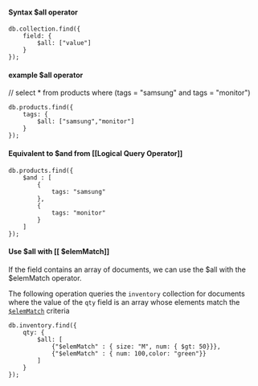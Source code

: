 #### Syntax $all operator
```
db.collection.find({
	field: {
		$all: ["value"]
	}
});
```

#### example $all operator
// select * from products where (tags = "samsung" and tags = "monitor")
```
db.products.find({
    tags: {
        $all: ["samsung","monitor"]
    }
});
```

#### Equivalent to $and from [[Logical Query Operator]]
```
db.products.find({
    $and : [
        {
            tags: "samsung"
        },
        {
            tags: "monitor"
        }
    ]
});
```

#### Use $all with [[ $elemMatch]]
If the field contains an array of documents, we can use the $all with the $elemMatch operator.

The following operation queries the `inventory` collection for documents where the value of the `qty` field is an array whose elements match the [`$elemMatch`](https://www.mongodb.com/docs/manual/reference/operator/query/elemMatch/#mongodb-query-op.-elemMatch) criteria

```
db.inventory.find({
    qty: {
        $all: [
            {"$elemMatch" : { size: "M", num: { $gt: 50}}},
            {"$elemMatch" : { num: 100,color: "green"}}
        ]
    }
});
```
